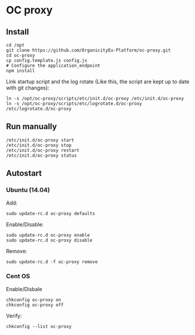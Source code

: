 # OC proxy

## Install

```
cd /opt
git clone https://github.com/OrganicityEu-Platform/oc-proxy.git
cd oc-proxy
cp config.template.js config.js
# Configure the application_endpoint
npm install
```

Link startup script and the log rotate (Like this, the script are kept up to date with git changes):

```
ln -s /opt/oc-proxy/scripts/etc/init.d/oc-proxy /etc/init.d/oc-proxy
ln -s /opt/oc-proxy/scripts/etc/logrotate.d/oc-proxy /etc/logrotate.d/oc-proxy
```

## Run manually

```
/etc/init.d/oc-proxy start
/etc/init.d/oc-proxy stop
/etc/init.d/oc-proxy restart
/etc/init.d/oc-proxy status
```

## Autostart

### Ubuntu (14.04)

Add:

```
sudo update-rc.d oc-proxy defaults
```

Enable/Disable:

```
sudo update-rc.d oc-proxy enable
sudo update-rc.d oc-proxy disable
```

Remove:

```
sudo update-rc.d -f oc-proxy remove
```

### Cent OS

Enable/Disbale

```
chkconfig oc-proxy on
chkconfig oc-proxy off
```

Verify:

```
chkconfig --list oc-proxy
```

